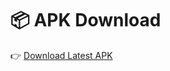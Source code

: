 # 📦 APK Download

👉 [Download Latest APK](https://drive.google.com/file/d/1udjUW_EXm525D5nXXURl_tlzPGydyzSq/view?usp=drive_link)

